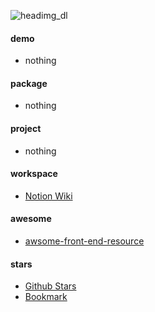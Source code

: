 ![headimg_dl](https://user-images.githubusercontent.com/26086447/126728629-e9ee6f1f-d18e-404d-98f5-d7e994f4f2d5.gif)

#### demo
  - nothing

#### package
  - nothing

#### project
  - nothing
  
#### workspace
  - [Notion Wiki](https://www.notion.so/kromalee/Home-2a5719180eab4b769013c990194ee418)

#### awesome
  - [awsome-front-end-resource](https://github.com/kromalee/kromalee/awsome-front-end-resource)

#### stars
  - [Github Stars](https://github.com/stars)
  - [Bookmark](https://kromalee.github.io/bookmark/)
